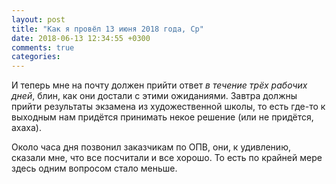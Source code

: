 ```yaml
---
layout: post
title: "Как я провёл 13 июня 2018 года, Ср"
date: 2018-06-13 12:34:55 +0300
comments: true
categories: 
---
```


И теперь мне на почту должен прийти ответ *в течение трёх рабочих дней*, блин, как они достали с этими ожиданиями. Завтра должны прийти результаты экзамена из художественной школы, то есть где-то к выходным нам придётся принимать некое решение (или не придётся, ахаха).

Около часа дня позвонил заказчикам по ОПВ, они, к удивлению, сказали мне, что все посчитали и все хорошо. То есть по крайней мере здесь одним вопросом стало меньше.